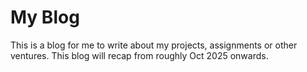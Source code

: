 # My Blog
This is a blog for me to write about my projects, assignments or other ventures.
This blog will recap from roughly Oct 2025 onwards.
